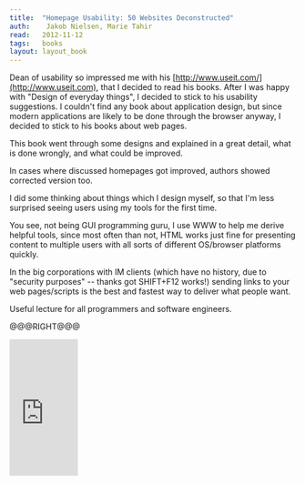 ```yaml
---
title:	"Homepage Usability: 50 Websites Deconstructed"
auth:	 Jakob Nielsen, Marie Tahir
read:	2012-11-12
tags:	books
layout: layout_book
---
```





Dean of usability so impressed me with his
[http://www.useit.com/](http://www.useit.com), that I decided to read his
books. After I was happy with "Design of everyday things", I decided to
stick to his usability suggestions. I couldn't find any book about
application design, but since modern applications are likely to be done
through the browser anyway, I decided to stick to his books about web pages.

This book went through some designs and explained in a great detail, what is
done wrongly, and what could be improved.

In cases where discussed homepages got improved, authors showed corrected
version too.

I did some thinking about things which I design myself, so that I'm less
surprised seeing users using my tools for the first time.

You see, not being GUI programming guru, I use WWW to help me derive helpful
tools, since most often than not, HTML works just fine for presenting
content to multiple users with all sorts of different OS/browser platforms
quickly.

In the big corporations with IM clients (which have no history, due to
"security purposes" -- thanks got SHIFT+F12 works!) sending links to your
web pages/scripts is the best and fastest way to deliver what people want.

Useful lecture for all programmers and software engineers.

@@@RIGHT@@@

<iframe src="http://rcm.amazon.com/e/cm?lt1=_blank&bc1=FFFFFF&IS2=1&npa=1&bg1=FFFFFF&fc1=000000&lc1=FF0000&t=wojcadamkoszh-20&o=1&p=8&l=as4&m=amazon&f=ifr&ref=ss_til&asins=073571102X" style="width:120px;height:240px;" scrolling="no" marginwidth="0" marginheight="0" frameborder="0"></iframe>

